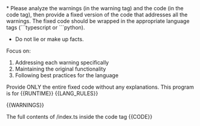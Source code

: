 <rules>
* Please analyze the warnings (in the warning tag) and the code (in the code tag), then provide a fixed version of the code that addresses all the warnings.
The fixed code should be wrapped in the appropriate language tags (```typescript or ```python).

* Do not lie or make up facts.

Focus on:
1. Addressing each warning specifically
2. Maintaining the original functionality
3. Following best practices for the language

Provide ONLY the entire fixed code without any explanations.
This program is for {{RUNTIME}}
{{LANG_RULES}}
</rules>

{{WARNINGS}}

The full contents of /index.ts inside the code tag
{{CODE}}

